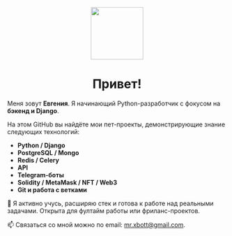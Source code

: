
<!--
**MrXbott/MrXbott** is a ✨ _special_ ✨ repository because its `README.md` (this file) appears on your GitHub profile.

Here are some ideas to get you started:

- 🔭 I’m currently working on ...
- 🌱 I’m currently learning ...
- 👯 I’m looking to collaborate on ...
- 🤔 I’m looking for help with ...
- 💬 Ask me about ...
- 📫 How to reach me: ...
- 😄 Pronouns: ...
- ⚡ Fun fact: ...
-->

<div id="header" align="center">
  <!-- <img src="https://media.giphy.com/media/zEfGeGWJHPMAKvh6gi/giphy.gif" width="200"> -->
  <img src="https://media.giphy.com/media/5ndklThG9vUUdTmgMn/giphy.gif" width="120">
</div>
<!-- <br> -->
<!-- <br> -->
<!-- <div id="badges" align="center">
  <a href="">
    <img src="https://img.shields.io/badge/LinkedIn-blue?style=for-the-badge&logo=linkedin&logoColor=white" alt="LinkedIn Badge"/>
  </a>
  <img src="https://img.shields.io/badge/YouTube-red?style=for-the-badge&logo=youtube&logoColor=white" alt="Youtube Badge"/>
  <img src="https://img.shields.io/badge/vkontakte-blue?logo=vk&logoColor=white&style=for-the-badge" alt="VK Badge"/>
</div> -->
<!-- <br> -->
<!-- <div id="counter" align="center">
  <img src="https://komarev.com/ghpvc/?username=MrXbott&style=flat-square&color=blue" alt="counter"/>
</div> -->
<h1 align="center">
  Привет!
</h1>
<!-- <h1>Привет! 👋</h1> -->
  <p>Меня зовут <strong>Евгения</strong>. Я начинающий Python-разработчик с фокусом на <strong>бэкенд и Django</strong>.</p>

  <p>На этом GitHub вы найдёте мои пет-проекты, демонстрирующие знание следующих технологий:</p>

  <ul>
    <li><strong>Python / Django</strong></li>
    <li><strong>PostgreSQL / Mongo</strong></li>
    <li><strong>Redis / Celery</strong></li>
    <li><strong>API</strong></li>
    <li><strong>Telegram-боты</strong></li>
<!--     <li><strong>Аутентификация и авторизация</strong></li> -->
    <li><strong>Solidity / MetaMask / NFT / Web3</strong></li>
    <li><strong>Git и работа с ветками</strong></li>
  </ul>

  <p>🎯 Я активно учусь, расширяю стек и готова к работе над реальными задачами. Открыта для фултайм работы или фриланс-проектов.</p>
<!-- через <a href="https://t.me/твой_ник" target="_blank">Telegram</a> или  -->
  <p>📫 Связаться со мной можно по email: <a href="mailto:mr.xbott@gmail.com">mr.xbott@gmail.com</a>.</p>

<!-- <br>
<br>

:hammer_and_wrench: Languages and Tools:
<div>
  <img src="https://github.com/devicons/devicon/blob/master/icons/python/python-original.svg" title="Python" alt="Python" width="40" height="40" />
  <img src="https://github.com/devicons/devicon/blob/master/icons/jupyter/jupyter-original.svg" title="Jupyter" alt="Jupyter" width="40" height="40" />
  <img src="https://github.com/devicons/devicon/blob/master/icons/mongodb/mongodb-original.svg" title="Mongo" alt="Mongo" width="40" height="40" />
  <img src="https://github.com/devicons/devicon/blob/master/icons/flask/flask-original.svg" title="Flask" alt="Flask" width="40" height="40" />
  <img src="https://github.com/devicons/devicon/blob/master/icons/django/django-plain.svg" title="Django" alt="Django" width="40" height="40" />
  <img src="https://github.com/devicons/devicon/blob/master/icons/pandas/pandas-original.svg" title="Pandas" alt="Pandas" width="40" height="40" />
  <img src="https://github.com/devicons/devicon/blob/master/icons/qt/qt-original.svg" title="PyQt" alt="PyQt" width="40" height="40" />
  <img src="https://github.com/devicons/devicon/blob/master/icons/solidity/solidity-original.svg" title="Solidity" alt="Solidity" width="40" height="40" />
  <img src="https://github.com/devicons/devicon/blob/master/icons/vscode/vscode-original.svg" title="VSCode" alt="VSCode" width="40" height="40" />
</div>
<br> 
<br> -->

